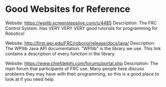 # Good Websites for Reference

Website: https://wpilib.screenstepslive.com/s/4485
Description: The FRC Control System. Has VERY VERY VERY good tutorials for programming for Robotics!

Website: http://first.wpi.edu/FRC/roborio/release/docs/java/
Description: The WPIlib Java API documentation. "WPIlib" is the library we use. This link contains a description of every function in the library.

Website: https://www.chiefdelphi.com/forums/portal.php
Description: The main forum that participants of FRC use. Many people here discuss problems they may have with their programming, so this is a good place to look at if you need help.
